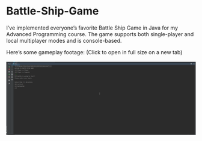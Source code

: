 # Battle-Ship-Game
I’ve implemented everyone’s favorite Battle Ship Game in Java for my Advanced Programming course. The game supports both single-player and local multiplayer modes and is console-based.

Here’s some gameplay footage: (Click to open in full size on a new tab)<br/><br/>
<a href="gif.gif" target="_blank">
![Battleship © Arash Hajisafi](gif.gif)
</a>
